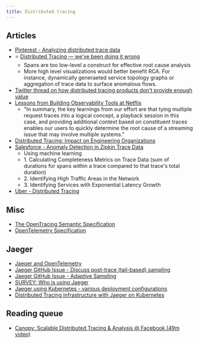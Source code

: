 ```yaml
---
title: Distributed tracing
---
```

## Articles

- [Pinterest - Analyzing distributed trace data](https://medium.com/pinterest-engineering/analyzing-distributed-trace-data-6aae58919949)
- :star: [Distributed Tracing — we’ve been doing it wrong](https://medium.com/@copyconstruct/distributed-tracing-weve-been-doing-it-wrong-39fc92a857df)
    - Spans are too low-level a construct for effective root cause analysis
    - More high level visualizations would better benefit RCA. For instance, dynamically generaeted service topology graphs or aggregation of trace data to surface anomalous flows.
- [Twitter thread on how distributed tracing products don't provide enough value](https://twitter.com/mattklein123/status/1049813546077323264)
- [Lessons from Building Observability Tools at Netflix](https://netflixtechblog.com/lessons-from-building-observability-tools-at-netflix-7cfafed6ab17)
    - "In summary, the key learnings from our effort are that tying multiple request traces into a logical concept, a playback session in this case, and providing additional context based on constituent traces enables our users to quickly determine the root cause of a streaming issue that may involve multiple systems."
- [Distributed Tracing: Impact on Engineering Organizations](https://medium.com/@dm03514/distributed-tracing-impact-on-engineering-organizations-d2f775e94aae)
- [Salesforce - Anomaly Detection in Zipkin Trace Data](https://engineering.salesforce.com/anomaly-detection-in-zipkin-trace-data-87c8a2ded8a1)
    - Using machine learning
    - 1\. Calculating Completeness Metrics on Trace Data (sum of durations for spans within a trace compared to that trace's total duration)
    - 2\. Identifying High Traffic Areas in the Network
    - 3\. Identifying Services with Exponential Latency Growth
- [Uber - Distributed Tracing](https://eng.uber.com/distributed-tracing/)

## Misc

- [The OpenTracing Semantic Specification](https://opentracing.io/specification/)
- [OpenTelemetry Specification](https://github.com/open-telemetry/opentelemetry-specification)

## Jaeger

- [Jaeger and OpenTelemetry](https://medium.com/jaegertracing/jaeger-and-opentelemetry-1846f701d9f2)
- [Jaeger GitHub Issue - Discuss post-trace (tail-based) sampling](https://github.com/jaegertracing/jaeger/issues/425)
- [Jaeger GitHub Issue - Adaptive Sampling](https://github.com/jaegertracing/jaeger/issues/365)
- [SURVEY: Who is using Jaeger](https://github.com/jaegertracing/jaeger/issues/207)
- [Jaeger using Kubernetes - various deployment configurations](https://github.com/jaegertracing/jaeger-kubernetes)
- [Distributed Tracing Infrastructure with Jaeger on Kubernetes](https://medium.com/@masroor.hasan/tracing-infrastructure-with-jaeger-on-kubernetes-6800132a677)

## Reading queue

- [Canopy: Scalable Distributed Tracing & Analysis @ Facebook (49m video)](https://www.infoq.com/presentations/canopy-scalable-tracing-analytics-facebook/)

